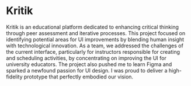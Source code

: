 # Kritik

Kritik is an educational platform dedicated to enhancing critical thinking through peer assessment and iterative processes. This project focused on identifying potential areas for UI improvements by blending human insight with technological innovation. As a team, we addressed the challenges of the current interface, particularly for instructors responsible for creating and scheduling activities, by concentrating on improving the UI for university educators. The project also pushed me to learn Figma and sparked a newfound passion for UI design. I was proud to deliver a high-fidelity prototype that perfectly embodied our vision.
